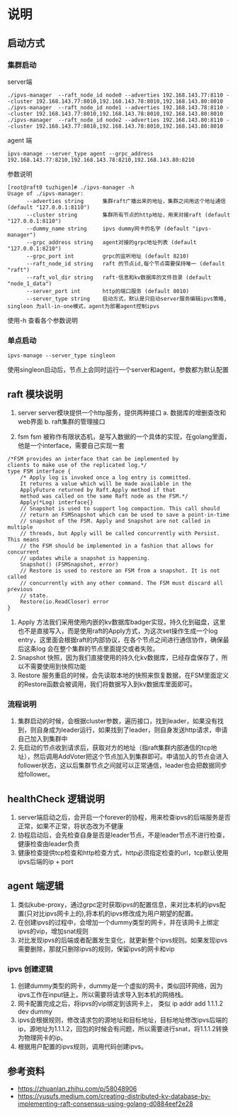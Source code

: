 # 说明
## 启动方式
### 集群启动
server端
```
./ipvs-manager  --raft_node_id node0 --adverties 192.168.143.77:8110 --cluster 192.168.143.77:8010,192.168.143.78:8010,192.168.143.80:8010
./ipvs-manager  --raft_node_id node1 --adverties 192.168.143.78:8110 --cluster 192.168.143.77:8010,192.168.143.78:8010,192.168.143.80:8010
./ipvs-manager  --raft_node_id node2 --adverties 192.168.143.80:8110 --cluster 192.168.143.77:8010,192.168.143.78:8010,192.168.143.80:8010
```
agent 端
```
ipvs-manage --server_type agent --grpc_address 192.168.143.77:8210,192.168.143.78:8210,192.168.143.80:8210
```
参数说明
```
[root@raft0 tuzhigen]# ./ipvs-manager -h
Usage of ./ipvs-manager:
      --adverties string      集群raft广播出来的地址，集群之间用这个地址通信 (default "127.0.0.1:8110")
      --cluster string        集群所有节点的http地址，用来对接raft (default "127.0.0.1:8110")
      --dummy_name string     ipvs dummy网卡的名字 (default "ipvs-manager")
      --grpc_address string   agent对接的grpc地址列表 (default "127.0.0.1:8210")
      --grpc_port int         grpc的监听地址 (default 8210)
      --raft_node_id string   raft 的节点id,每个节点需要保持唯一 (default "raft")
      --raft_vol_dir string   raft⋅信息和kv数据库的文件目录 (default "node_1_data")
      --server_port int       http的端口服务 (default 8010)
      --server_type string    启动方式，默认是只启动server服务编辑ipvs策略, singleon 为all-in-one模式，agent为部署agent控制ipvs
```
使用-h 查看各个参数说明

### 单点启动
```
ipvs-manage --server_type singleon
```
使用singleon启动后，节点上会同时运行一个server和agent，参数都为默认配置

## raft 模块说明
1. server
server模块提供一个http服务，提供两种接口
a. 数据库的增删查改和web界面
b. raft集群的管理接口

2. fsm
fsm 被称作有限状态机，是写入数据的一个具体的实现，在golang里面，他是一个interface，需要自己实现一套
```
/*FSM provides an interface that can be implemented by
clients to make use of the replicated log.*/
type FSM interface {
    /* Apply log is invoked once a log entry is committed.
    It returns a value which will be made available in the
    ApplyFuture returned by Raft.Apply method if that
    method was called on the same Raft node as the FSM.*/
    Apply(*Log) interface{}
    // Snapshot is used to support log compaction. This call should
    // return an FSMSnapshot which can be used to save a point-in-time
    // snapshot of the FSM. Apply and Snapshot are not called in multiple
    // threads, but Apply will be called concurrently with Persist. This means
    // the FSM should be implemented in a fashion that allows for concurrent
    // updates while a snapshot is happening.
    Snapshot() (FSMSnapshot, error)
    // Restore is used to restore an FSM from a snapshot. It is not called
    // concurrently with any other command. The FSM must discard all previous
    // state.
    Restore(io.ReadCloser) error
}
```
1. Apply 方法我们采用使用内嵌的kv数据库badger实现，持久化到磁盘，这里也不是直接写入，而是使用raft的Apply方式，为这次set操作生成一个log entry，这里面会根据raft的内部协议，在各个节点之间进行通信协作，确保最后这条log 会在整个集群的节点里面提交或者失败。
2. Snapshot 快照，因为我们直接使用的持久化kv数据库，已经存盘保存了，所以不需要使用到快照功能
3. Restore 服务重启的时候，会先读取本地的快照来恢复数据，在FSM里面定义的Restore函数会被调用，我们将数据写入到kv数据库里面即可。

### 流程说明
1. 集群启动的时候，会根据cluster参数，遍历接口，找到leader，如果没有找到，则自身成为leader运行，如果找到了leader，则自身发送http请求，申请自己加入到集群中
2. 先启动的节点收到请求后，获取对方的地址（指raft集群内部通信的tcp地址），然后调用AddVoter把这个节点加入到集群即可。申请加入的节点会进入follower状态，这以后集群节点之间就可以正常通信，leader也会把数据同步给follower。

## healthCheck 逻辑说明
1. server端启动之后，会开启一个forever的协程，用来检查ipvs的后端服务是否正常，如果不正常，将状态改为不健康
2. 协程启动后，会先检查自身是否是leader节点，不是leader节点不进行检查，健康检查由leader负责
3. 健康检查提供tcp检查和http检查方式，http必须指定检查的url，tcp默认使用ipvs后端的ip + port

## agent 端逻辑
1. 类似kube-proxy，通过grpc定时获取ipvs的配置信息，来对比本机的ipvs配置(只对比ipvs网卡上的),将本机的ipvs修改成为用户期望的配置。
2. 在创建ipvs的过程中，会增加一个dummy类型的网卡，并在该网卡上绑定ipvs的vip，增加snat规则
3. 对比发现ipvs的后端或者配置发生变化，就更新整个ipvs规则。如果发现ipvs需要删除，那就只删除ipvs的规则，保留ipvs的网卡和vip
### ipvs 创建逻辑
1. 创建dummy类型的网卡，dummy是一个虚拟的网卡，类似回环网络，因为ipvs工作在input链上，所以需要将请求导入到本机的网络栈。
2. 网卡配置完成之后，将ipvs的vip绑定到该网卡上， 类似 ip addr add 1.1.1.2 dev dummy
3. ipvs会根据规则，修改请求包的源地址和目标地址，目标地址修改ipvs后端的ip，源地址为1.1.1.2，回包的时候会有问题，所以需要进行snat，将1.1.1.2转换为物理网卡的ip。
4. 根据用户配置的ipvs规则，调用代码创建ipvs。

## 参考资料
* https://zhuanlan.zhihu.com/p/58048906
* https://yusufs.medium.com/creating-distributed-kv-database-by-implementing-raft-consensus-using-golang-d0884eef2e28
